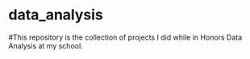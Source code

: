 # data_analysis
#This repository is the collection of projects I did while in Honors Data Analysis at my school.
